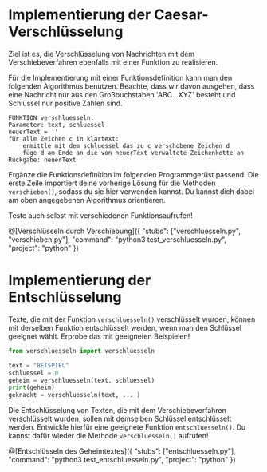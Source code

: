 # Implementierung der Caesar-Verschlüsselung

Ziel ist es, die Verschlüsselung von Nachrichten mit dem Verschiebeverfahren ebenfalls mit einer Funktion zu realisieren.

Für die Implementierung mit einer Funktionsdefinition kann man den folgenden Algorithmus benutzen. Beachte, dass wir davon ausgehen, dass eine Nachricht nur aus den Großbuchstaben 'ABC...XYZ' besteht und Schlüssel nur positive Zahlen sind.

```
FUNKTION verschluesseln:
Parameter: text, schluessel
neuerText = ''
für alle Zeichen c in klartext:
    ermittle mit dem schluessel das zu c verschobene Zeichen d 
    füge d am Ende an die von neuerText verwaltete Zeichenkette an
Rückgabe: neuerText
```

Ergänze die Funktionsdefinition im folgenden Programmgerüst passend. Die erste Zeile importiert deine vorherige Lösung für die Methoden `verschieben()`, sodass du sie hier verwenden kannst. Du kannst dich dabei am oben angegebenen Algorithmus orientieren.

Teste auch selbst mit verschiedenen Funktionsaufrufen!

@[Verschlüsseln durch Verschiebung]({
    "stubs": ["verschluesseln.py", "verschieben.py"],
    "command": "python3 test_verschluesseln.py",
    "project": "python"
})

# Implementierung der Entschlüsselung

Texte, die mit der Funktion `verschluesseln()` verschlüsselt wurden, können mit derselben Funktion entschlüsselt werden, wenn man den Schlüssel geeignet wählt. Erprobe das mit geeigneten Beispielen!

```python runnable
from verschluesseln import verschluesseln

text = "BEISPIEL"
schluessel = 0
geheim = verschluesseln(text, schluessel)
print(geheim)
geknackt = verschluesseln(text, ... )
```

Die Entschlüsselung von Texten, die mit dem Verschiebeverfahren verschlüsselt wurden, sollen mit demselben Schlüssel entschlüsselt werden. Entwickle hierfür eine geeignete Funktion `entschluesseln()`. Du kannst dafür wieder die Methode `verschluesseln()` aufrufen!

@[Entschlüsseln des Geheimtextes]({
    "stubs": ["entschluesseln.py"],
    "command": "python3 test_entschluesseln.py",
    "project": "python"
})

